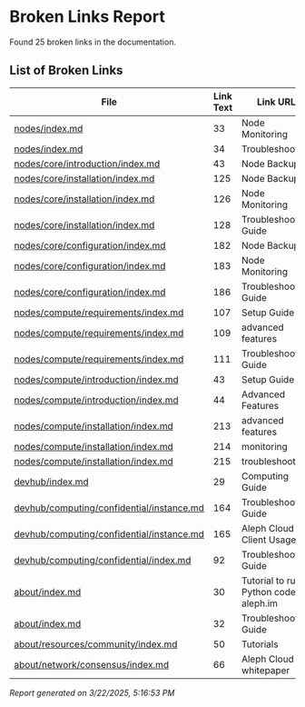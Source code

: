 # Broken Links Report

Found 25 broken links in the documentation.

## List of Broken Links

| File | Link Text | Link URL |
| ---- | --------- | ------- |
| [nodes/index.md](/nodes/index) | 33 | Node Monitoring | `/nodes/resources/monitoring/` |
| [nodes/index.md](/nodes/index) | 34 | Troubleshooting | `/nodes/resources/troubleshooting/` |
| [nodes/core/introduction/index.md](/nodes/core/introduction/index) | 43 | Node Backups | `/nodes/resources/backups/` |
| [nodes/core/installation/index.md](/nodes/core/installation/index) | 125 | Node Backups | `/nodes/resources/backups/` |
| [nodes/core/installation/index.md](/nodes/core/installation/index) | 126 | Node Monitoring | `/nodes/resources/monitoring/` |
| [nodes/core/installation/index.md](/nodes/core/installation/index) | 128 | Troubleshooting Guide | `/nodes/resources/troubleshooting/` |
| [nodes/core/configuration/index.md](/nodes/core/configuration/index) | 182 | Node Backups | `/nodes/resources/backups/` |
| [nodes/core/configuration/index.md](/nodes/core/configuration/index) | 183 | Node Monitoring | `/nodes/resources/monitoring/` |
| [nodes/core/configuration/index.md](/nodes/core/configuration/index) | 186 | Troubleshooting Guide | `/nodes/resources/troubleshooting/` |
| [nodes/compute/requirements/index.md](/nodes/compute/requirements/index) | 107 | Setup Guide | `/nodes/compute/setup/` |
| [nodes/compute/requirements/index.md](/nodes/compute/requirements/index) | 109 | advanced features | `/nodes/compute/advanced/enable-confidential/` |
| [nodes/compute/requirements/index.md](/nodes/compute/requirements/index) | 111 | Troubleshooting Guide | `/nodes/resources/troubleshooting/` |
| [nodes/compute/introduction/index.md](/nodes/compute/introduction/index) | 43 | Setup Guide | `/nodes/compute/setup/` |
| [nodes/compute/introduction/index.md](/nodes/compute/introduction/index) | 44 | Advanced Features | `/nodes/compute/advanced/enable-confidential/` |
| [nodes/compute/installation/index.md](/nodes/compute/installation/index) | 213 | advanced features | `/nodes/compute/advanced/enable-confidential/` |
| [nodes/compute/installation/index.md](/nodes/compute/installation/index) | 214 | monitoring | `/nodes/resources/monitoring/` |
| [nodes/compute/installation/index.md](/nodes/compute/installation/index) | 215 | troubleshooting | `/nodes/resources/troubleshooting/` |
| [devhub/index.md](/devhub/index) | 29 | Computing Guide | `/devhub/guides/computing/` |
| [devhub/computing/confidential/instance.md](/devhub/computing/confidential/instance) | 164 | Troubleshooting Guide | `/nodes/resources/troubleshooting/` |
| [devhub/computing/confidential/instance.md](/devhub/computing/confidential/instance) | 165 | Aleph Cloud Client Usage | `/tools/aleph-client/usage/` |
| [devhub/computing/confidential/index.md](/devhub/computing/confidential/index) | 92 | Troubleshooting Guide | `/nodes/resources/troubleshooting/` |
| [about/index.md](/about/index) | 30 | Tutorial to run Python code on aleph.im | `/devhub/guides/computing/` |
| [about/index.md](/about/index) | 32 | Troubleshooting Guide | `/nodes/resources/troubleshooting/` |
| [about/resources/community/index.md](/about/resources/community/index) | 50 | Tutorials | `/devhub/guides/` |
| [about/network/consensus/index.md](/about/network/consensus/index) | 66 | Aleph Cloud whitepaper | `/about/resources/whitepaper/` |

*Report generated on 3/22/2025, 5:16:53 PM*
